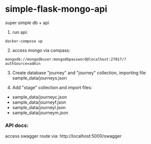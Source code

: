 # simple-flask-mongo-api
super simple db + api

1. run api:
```console
docker-compose up
```
2. access mongo via compass:
```console
mongodb://mongodbuser:mongodbpassword@localhost:27017/?authSource=admin
```

3. Create database "journey" and "journey" collection, importing file sample_data/journeys.json

4. Add "stage" collection and import files:
 - sample_data/journeyc.json
 - sample_data/journeyf.json
 - sample_data/journeyl.json
 - sample_data/journeym.json


### API docs:
access swagger route via: http://localhost:5000/swagger